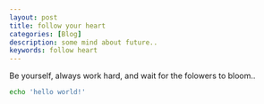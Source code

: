 ```yaml
---
layout: post
title: follow your heart
categories: [Blog]
description: some mind about future..
keywords: follow heart
---
```


Be yourself, always work hard, and wait for the folowers to bloom..

```bash
echo 'hello world!'
```